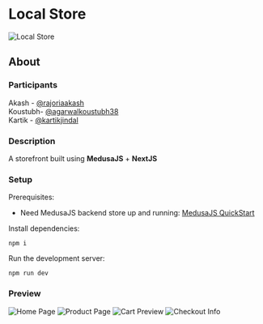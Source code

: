 # Local Store
<!-- <a href="https://ibb.co/XxFQTZ4"><img src="https://i.ibb.co/4R4qxZf/fakebazaar.png" alt="fakebazaar" border="0"></a> -->
![Local Store](https://i.ibb.co/4R4qxZf/fakebazaar.png)

## About

### Participants

Akash - [@rajoriaakash](https://github.com/rajoriaakash)<br>
Koustubh- [@agarwalkoustubh38](https://github.com/agarwalkoustubh38)<br>
Kartik - [@kartikjindal](https://github.com/kartikjindal)

### Description

A storefront built using **MedusaJS** + **NextJS**
### Setup

Prerequisites:

-   Need MedusaJS backend store up and running: [MedusaJS QuickStart](https://docs.medusajs.com/quickstart/quick-start)

Install dependencies:

`npm i`

Run the development server:

`npm run dev`

### Preview

![Home Page](https://ibb.co/3ptMcmw)
![Product Page](https://i.ibb.co/g9PqYw9/Screenshot-20221022-233254.png)
![Cart Preview](https://i.ibb.co/NFhb2C9/Screenshot-20221022-233316.png)
![Checkout Info](https://i.ibb.co/nkQcS0z/Screenshot-20221023-153006.png)
